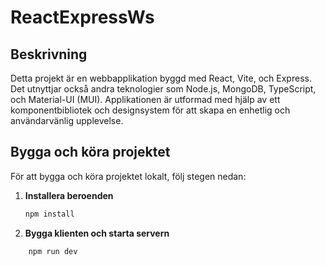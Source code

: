 # ReactExpressWs
## Beskrivning
Detta projekt är en webbapplikation byggd med React, Vite, och Express. Det utnyttjar också andra teknologier som Node.js, MongoDB, TypeScript, och Material-UI (MUI). Applikationen är utformad med hjälp av ett komponentbibliotek och designsystem för att skapa en enhetlig och användarvänlig upplevelse.

## Bygga och köra projektet

För att bygga och köra projektet lokalt, följ stegen nedan:

1. **Installera beroenden**
   ```bash
   npm install
2. **Bygga klienten och starta servern**
```bash
    npm run dev